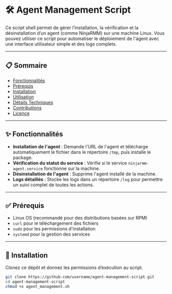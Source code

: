 # 🛠️ Agent Management Script

Ce script shell permet de gérer l’installation, la vérification et la désinstallation d’un agent (comme NinjaRMM) sur une machine Linux. Vous pouvez utiliser ce script pour automatiser le déploiement de l'agent avec une interface utilisateur simple et des logs complets.

---

## 📋 Sommaire

- [Fonctionnalités](#fonctionnalités)
- [Prérequis](#prérequis)
- [Installation](#installation)
- [Utilisation](#utilisation)
- [Détails Techniques](#détails-techniques)
- [Contributions](#contributions)
- [Licence](#licence)

---

## ✨ Fonctionnalités

- **Installation de l'agent** : Demande l'URL de l'agent et télécharge automatiquement le fichier dans le répertoire `/tmp`, puis installe le package.
- **Vérification du statut du service** : Vérifie si le service `ninjarmm-agent.service` fonctionne sur la machine.
- **Désinstallation de l'agent** : Supprime l'agent installé de la machine.
- **Logs détaillés** : Stocke les logs dans un répertoire `/log` pour permettre un suivi complet de toutes les actions.

---

## ✅ Prérequis

- Linux OS (recommandé pour des distributions basées sur RPM)
- `curl` pour le téléchargement des fichiers
- `sudo` pour les permissions d'installation
- `systemd` pour la gestion des services

---

## 🚀 Installation

Clonez ce dépôt et donnez les permissions d’exécution au script.

```bash
git clone https://github.com/username/agent-management-script.git
cd agent-management-script
chmod +x agent_management.sh
